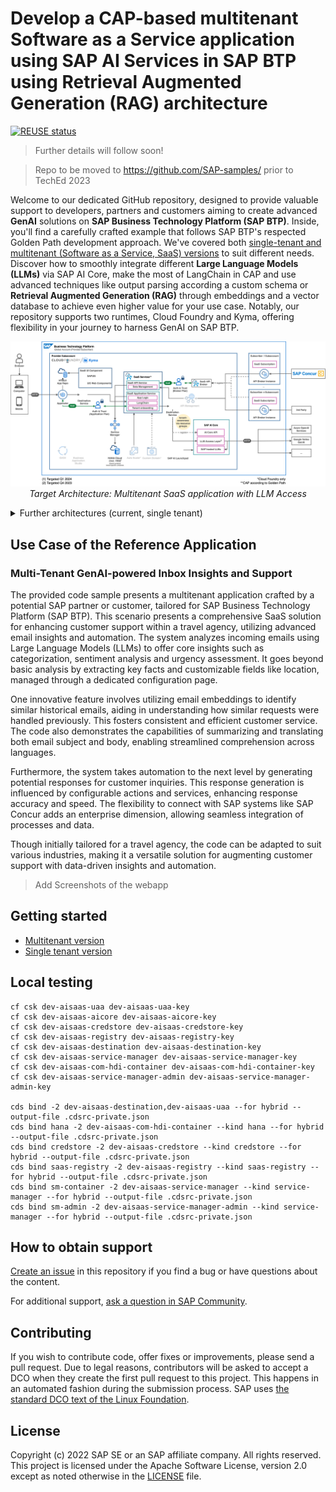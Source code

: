 # Develop a CAP-based multitenant Software as a Service application using SAP AI Services in SAP BTP using Retrieval Augmented Generation (RAG) architecture

[![REUSE status](https://api.reuse.software/badge/github.com/SAP-samples/btp-cap-multitenant-ai)](https://api.reuse.software/info/github.com/SAP-samples/btp-cap-multitenant-ai)

> Further details will follow soon!

> Repo to be moved to https://github.com/SAP-samples/ prior to TechEd 2023

Welcome to our dedicated GitHub repository, designed to provide valuable support to developers, partners and customers aiming to create advanced **GenAI** solutions on **SAP Business Technology Platform (SAP BTP)**. Inside, you'll find a carefully crafted example that follows SAP BTP's respected Golden Path development approach. We've covered both [single-tenant and multitenant (Software as a Service, SaaS) versions](#versions) to suit different needs. Discover how to smoothly integrate different **Large Language Models (LLMs)** via SAP AI Core, make the most of LangChain in CAP and use advanced techniques like output parsing according a custom schema or **Retrieval Augmented Generation (RAG)** through embeddings and a vector database to achieve even higher value for your use case. Notably, our repository supports two runtimes, Cloud Foundry and Kyma, offering flexibility in your journey to harness GenAI on SAP BTP.

<p align="center">
    <img src="./docs/architecture/multitenant-target.png" alt="Target Architecture Draft" />
    <em>Target Architecture: Multitenant SaaS application with LLM Access</em>
</p>

<details>
<summary>Further architectures (current, single tenant)</summary>
<p align="center">
    <img src="./docs/architecture/multitenant-current.png" alt="Target Architecture Draft" />
    <em>Multitenant SaaS application (current)</em>
</p>
<p align="center">
    <img src="https://github.tools.sap/btp-use-case-factory/btp-cap-singletenant-ai/blob/main/docs/architecture/singletenant-target.png" alt="Target Architecture Draft" />
    <em>Single tenant application (target)</em>
</p>
<p align="center">
    <img src="https://github.tools.sap/btp-use-case-factory/btp-cap-singletenant-ai/blob/main/docs/architecture/singletenant-current.png" alt="Target Architecture Draft" />
    <em>Single tenant application (current)</em>
</p>
</details>

## Use Case of the Reference Application

### Multi-Tenant GenAI-powered Inbox Insights and Support

The provided code sample presents a multitenant application crafted by a potential SAP partner or customer, tailored for SAP Business Technology Platform (SAP BTP). This scenario presents a comprehensive SaaS solution for enhancing customer support within a travel agency, utilizing advanced email insights and automation. The system analyzes incoming emails using Large Language Models (LLMs) to offer core insights such as categorization, sentiment analysis and urgency assessment. It goes beyond basic analysis by extracting key facts and customizable fields like location, managed through a dedicated configuration page.

One innovative feature involves utilizing email embeddings to identify similar historical emails, aiding in understanding how similar requests were handled previously. This fosters consistent and efficient customer service. The code also demonstrates the capabilities of summarizing and translating both email subject and body, enabling streamlined comprehension across languages.

Furthermore, the system takes automation to the next level by generating potential responses for customer inquiries. This response generation is influenced by configurable actions and services, enhancing response accuracy and speed. The flexibility to connect with SAP systems like SAP Concur adds an enterprise dimension, allowing seamless integration of processes and data.

Though initially tailored for a travel agency, the code can be adapted to suit various industries, making it a versatile solution for augmenting customer support with data-driven insights and automation.

> Add Screenshots of the webapp

## Getting started

- [Multitenant version](https://github.tools.sap/btp-use-case-factory/btp-cap-multitenant-ai)
- [Single tenant version](https://github.tools.sap/btp-use-case-factory/btp-cap-singletenant-ai)

## Local testing

```
cf csk dev-aisaas-uaa dev-aisaas-uaa-key
cf csk dev-aisaas-aicore dev-aisaas-aicore-key
cf csk dev-aisaas-credstore dev-aisaas-credstore-key
cf csk dev-aisaas-registry dev-aisaas-registry-key
cf csk dev-aisaas-destination dev-aisaas-destination-key
cf csk dev-aisaas-service-manager dev-aisaas-service-manager-key
cf csk dev-aisaas-com-hdi-container dev-aisaas-com-hdi-container-key
cf csk dev-aisaas-service-manager-admin dev-aisaas-service-manager-admin-key

cds bind -2 dev-aisaas-destination,dev-aisaas-uaa --for hybrid --output-file .cdsrc-private.json
cds bind hana -2 dev-aisaas-com-hdi-container --kind hana --for hybrid --output-file .cdsrc-private.json
cds bind credstore -2 dev-aisaas-credstore --kind credstore --for hybrid --output-file .cdsrc-private.json
cds bind saas-registry -2 dev-aisaas-registry --kind saas-registry --for hybrid --output-file .cdsrc-private.json
cds bind sm-container -2 dev-aisaas-service-manager --kind service-manager --for hybrid --output-file .cdsrc-private.json
cds bind sm-admin -2 dev-aisaas-service-manager-admin --kind service-manager --for hybrid --output-file .cdsrc-private.json
```

## How to obtain support

[Create an issue](https://github.com/SAP-samples/btp-cap-multitenant-ai/issues) in this repository if you find a bug or have questions about the content.

For additional support, [ask a question in SAP Community](https://answers.sap.com/questions/ask.html).

## Contributing

If you wish to contribute code, offer fixes or improvements, please send a pull request. Due to legal reasons, contributors will be asked to accept a DCO when they create the first pull request to this project. This happens in an automated fashion during the submission process. SAP uses [the standard DCO text of the Linux Foundation](https://developercertificate.org/).

## License

Copyright (c) 2022 SAP SE or an SAP affiliate company. All rights reserved. This project is licensed under the Apache Software License, version 2.0 except as noted otherwise in the [LICENSE](LICENSE) file.
